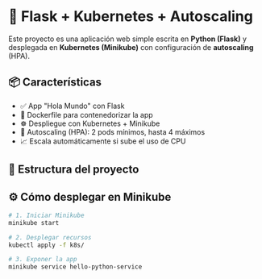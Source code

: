 # 🚀 Flask + Kubernetes + Autoscaling

Este proyecto es una aplicación web simple escrita en **Python (Flask)** y desplegada en **Kubernetes (Minikube)** con configuración de **autoscaling** (HPA).

## 📦 Características

- ✅ App "Hola Mundo" con Flask
- 🐳 Dockerfile para contenedorizar la app
- ☸️ Despliegue con Kubernetes + Minikube
- 🔄 Autoscaling (HPA): 2 pods mínimos, hasta 4 máximos
- 📈 Escala automáticamente si sube el uso de CPU

## 🧱 Estructura del proyecto


## ⚙️ Cómo desplegar en Minikube

```bash
# 1. Iniciar Minikube
minikube start

# 2. Desplegar recursos
kubectl apply -f k8s/

# 3. Exponer la app
minikube service hello-python-service

